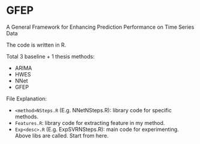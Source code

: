# GFEP
A General Framework for Enhancing Prediction Performance on Time Series Data

The code is written in R. 

Total 3 baseline + 1 thesis methods:
  * ARIMA
  * HWES
  * NNet
  * GFEP

File Explanation:  
  * `<method>NSteps.R` (E.g. NNetNSteps.R): library code for specific methods.  
  * `Features.R`: library code for extracting feature in my method.  
  * `Exp<desc>.R` (E.g. ExpSVRNSteps.R): main code for experimenting. Above libs are called. Start from here.  


